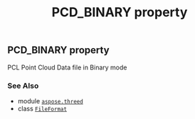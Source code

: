 ﻿---
title: PCD_BINARY property
second_title: Aspose.3D for Python via .NET API References
description: 
type: docs
weight: 370
url: /python-net/aspose.threed/fileformat/pcd_binary/
is_root: false
---

## PCD_BINARY property


PCL Point Cloud Data file in Binary mode

### See Also
* module [`aspose.threed`](../../)
* class [`FileFormat`](/3d/python-net/aspose.threed/fileformat)
